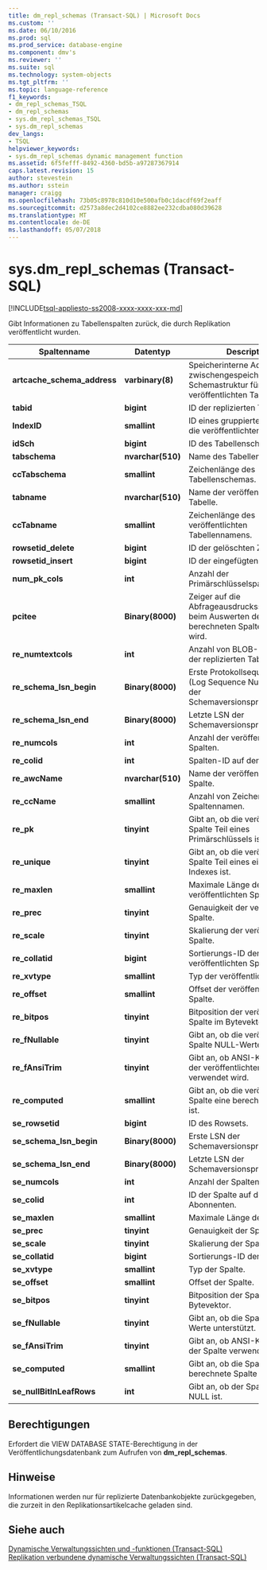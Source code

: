 ```yaml
---
title: dm_repl_schemas (Transact-SQL) | Microsoft Docs
ms.custom: ''
ms.date: 06/10/2016
ms.prod: sql
ms.prod_service: database-engine
ms.component: dmv's
ms.reviewer: ''
ms.suite: sql
ms.technology: system-objects
ms.tgt_pltfrm: ''
ms.topic: language-reference
f1_keywords:
- dm_repl_schemas_TSQL
- dm_repl_schemas
- sys.dm_repl_schemas_TSQL
- sys.dm_repl_schemas
dev_langs:
- TSQL
helpviewer_keywords:
- sys.dm_repl_schemas dynamic management function
ms.assetid: 6f5fefff-8492-4360-bd5b-a97287367914
caps.latest.revision: 15
author: stevestein
ms.author: sstein
manager: craigg
ms.openlocfilehash: 73b05c8978c810d10e500afb0c1dacdf69f2eaff
ms.sourcegitcommit: d2573a8dec2d4102ce8882ee232cdba080d39628
ms.translationtype: MT
ms.contentlocale: de-DE
ms.lasthandoff: 05/07/2018
---
```

# <a name="sysdmreplschemas-transact-sql"></a>sys.dm_repl_schemas (Transact-SQL)
[!INCLUDE[tsql-appliesto-ss2008-xxxx-xxxx-xxx-md](../../includes/tsql-appliesto-ss2008-xxxx-xxxx-xxx-md.md)]

  Gibt Informationen zu Tabellenspalten zurück, die durch Replikation veröffentlicht wurden.  
  
 
|Spaltenname|Datentyp|Description|  
|-----------------|---------------|-----------------|  
|**artcache_schema_address**|**varbinary(8)**|Speicherinterne Adresse der zwischengespeicherten Schemastruktur für den veröffentlichten Tabellenartikel.|  
|**tabid**|**bigint**|ID der replizierten Tabelle.|  
|**IndexID**|**smallint**|ID eines gruppierten Indexes für die veröffentlichten Tabelle.|  
|**idSch**|**bigint**|ID des Tabellenschemas.|  
|**tabschema**|**nvarchar(510)**|Name des Tabellenschemas.|  
|**ccTabschema**|**smallint**|Zeichenlänge des Tabellenschemas.|  
|**tabname**|**nvarchar(510)**|Name der veröffentlichten Tabelle.|  
|**ccTabname**|**smallint**|Zeichenlänge des veröffentlichten Tabellennamens.|  
|**rowsetid_delete**|**bigint**|ID der gelöschten Zeile.|  
|**rowsetid_insert**|**bigint**|ID der eingefügten Zeile.|  
|**num_pk_cols**|**int**|Anzahl der Primärschlüsselspalten.|  
|**pcitee**|**Binary(8000)**|Zeiger auf die Abfrageausdrucksstruktur, die beim Auswerten der berechneten Spalte verwendet wird.|  
|**re_numtextcols**|**int**|Anzahl von BLOB-Spalten in der replizierten Tabelle.|  
|**re_schema_lsn_begin**|**Binary(8000)**|Erste Protokollsequenznummer (Log Sequence Number, LSN) der Schemaversionsprotokollierung.|  
|**re_schema_lsn_end**|**Binary(8000)**|Letzte LSN der Schemaversionsprotokollierung.|  
|**re_numcols**|**int**|Anzahl der veröffentlichten Spalten.|  
|**re_colid**|**int**|Spalten-ID auf dem Verleger.|  
|**re_awcName**|**nvarchar(510)**|Name der veröffentlichten Spalte.|  
|**re_ccName**|**smallint**|Anzahl von Zeichen im Spaltennamen.|  
|**re_pk**|**tinyint**|Gibt an, ob die veröffentlichte Spalte Teil eines Primärschlüssels ist.|  
|**re_unique**|**tinyint**|Gibt an, ob die veröffentlichte Spalte Teil eines eindeutigen Indexes ist.|  
|**re_maxlen**|**smallint**|Maximale Länge der veröffentlichten Spalte.|  
|**re_prec**|**tinyint**|Genauigkeit der veröffentlichten Spalte.|  
|**re_scale**|**tinyint**|Skalierung der veröffentlichten Spalte.|  
|**re_collatid**|**bigint**|Sortierungs-ID der veröffentlichten Spalte.|  
|**re_xvtype**|**smallint**|Typ der veröffentlichten Spalte.|  
|**re_offset**|**smallint**|Offset der veröffentlichten Spalte.|  
|**re_bitpos**|**tinyint**|Bitposition der veröffentlichten Spalte im Bytevektor.|  
|**re_fNullable**|**tinyint**|Gibt an, ob die veröffentlichte Spalte NULL-Werte unterstützt.|  
|**re_fAnsiTrim**|**tinyint**|Gibt an, ob ANSI-Kürzung in der veröffentlichten Spalte verwendet wird.|  
|**re_computed**|**smallint**|Gibt an, ob die veröffentlichte Spalte eine berechnete Spalte ist.|  
|**se_rowsetid**|**bigint**|ID des Rowsets.|  
|**se_schema_lsn_begin**|**Binary(8000)**|Erste LSN der Schemaversionsprotokollierung.|  
|**se_schema_lsn_end**|**Binary(8000)**|Letzte LSN der Schemaversionsprotokollierung.|  
|**se_numcols**|**int**|Anzahl der Spalten.|  
|**se_colid**|**int**|ID der Spalte auf dem Abonnenten.|  
|**se_maxlen**|**smallint**|Maximale Länge der Spalte.|  
|**se_prec**|**tinyint**|Genauigkeit der Spalte.|  
|**se_scale**|**tinyint**|Skalierung der Spalte.|  
|**se_collatid**|**bigint**|Sortierungs-ID der Spalte.|  
|**se_xvtype**|**smallint**|Typ der Spalte.|  
|**se_offset**|**smallint**|Offset der Spalte.|  
|**se_bitpos**|**tinyint**|Bitposition der Spalte im Bytevektor.|  
|**se_fNullable**|**tinyint**|Gibt an, ob die Spalte NULL-Werte unterstützt.|  
|**se_fAnsiTrim**|**tinyint**|Gibt an, ob ANSI-Kürzung in der Spalte verwendet wird.|  
|**se_computed**|**smallint**|Gibt an, ob die Spalte eine berechnete Spalte ist.|  
|**se_nullBitInLeafRows**|**int**|Gibt an, ob der Spaltenwert NULL ist.|  
  
## <a name="permissions"></a>Berechtigungen  
 Erfordert die VIEW DATABASE STATE-Berechtigung in der Veröffentlichungsdatenbank zum Aufrufen von **dm_repl_schemas**.  
  
## <a name="remarks"></a>Hinweise  
 Informationen werden nur für replizierte Datenbankobjekte zurückgegeben, die zurzeit in den Replikationsartikelcache geladen sind.  
  
## <a name="see-also"></a>Siehe auch  
 [Dynamische Verwaltungssichten und -funktionen &#40;Transact-SQL&#41;](~/relational-databases/system-dynamic-management-views/system-dynamic-management-views.md)   
 [Replikation verbundene dynamische Verwaltungssichten &#40;Transact-SQL&#41;](../../relational-databases/system-dynamic-management-views/replication-related-dynamic-management-views-transact-sql.md)  
  
  

